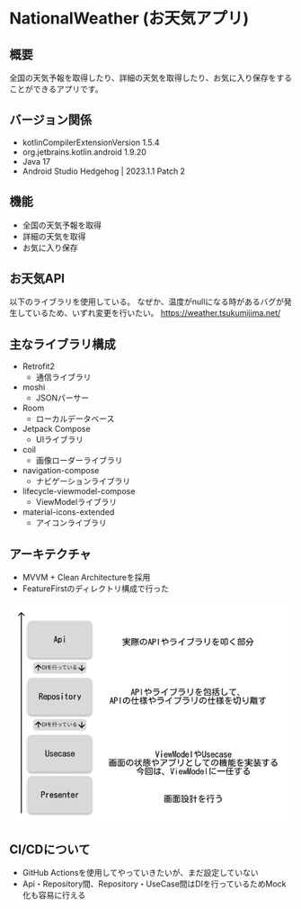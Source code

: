 NationalWeather (お天気アプリ)
===

## 概要
全国の天気予報を取得したり、詳細の天気を取得したり、お気に入り保存をすることができるアプリです。

## バージョン関係
- kotlinCompilerExtensionVersion 1.5.4
- org.jetbrains.kotlin.android 1.9.20
- Java 17
- Android Studio Hedgehog | 2023.1.1 Patch 2

## 機能
- 全国の天気予報を取得
- 詳細の天気を取得
- お気に入り保存

## お天気API
以下のライブラリを使用している。
なぜか、温度がnullになる時があるバグが発生しているため、いずれ変更を行いたい。
https://weather.tsukumijima.net/

## 主なライブラリ構成
- Retrofit2
  - 通信ライブラリ
- moshi
  - JSONパーサー
- Room
  - ローカルデータベース
- Jetpack Compose
  - UIライブラリ
- coil
  - 画像ローダーライブラリ
- navigation-compose
  - ナビゲーションライブラリ
- lifecycle-viewmodel-compose
  - ViewModelライブラリ
- material-icons-extended
  - アイコンライブラリ

## アーキテクチャ
- MVVM + Clean Architectureを採用
- FeatureFirstのディレクトリ構成で行った

![アーキテクチャ](./ReadmeImage/CleanArchitecture.png)

## CI/CDについて
- GitHub Actionsを使用してやっていきたいが、まだ設定していない
- Api・Repository間、Repository・UseCase間はDIを行っているためMock化も容易に行える




